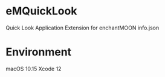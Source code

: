 # eMQuickLook
Quick Look Application Extension for enchantMOON info.json
# Environment
macOS 10.15
Xcode 12
